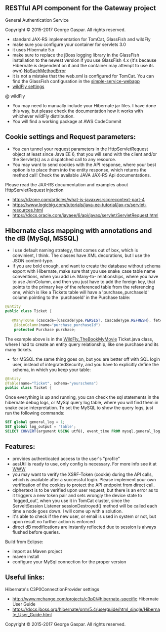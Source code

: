 RESTful API component for the Gateway project
----
General Authentication Service

Copyright © 2015-2017 George Gaspar. All rights reserved.

- standard JAX-RS implementation for TomCat, GlassFish and wildFly 
- make sure you configure your container for servlets 3.0
- it uses Hibernate 5.x
- make sure to replace the jBoss logging library in the GlassFish installation to the newest version if you use GlassFish 4.x (it's because Hibernate is dependent on it and the container may attempt to use its own) [NoSuchMethodError](https://medium.com/@mertcal/using-hibernate-5-on-payara-cc242212a5d6#.n537odinq)
- it is not a mistake that the web.xml is configured for TomCat. You can find the GlassFish configuration in the [simple-service-webapp](https://github.com/igeorge0902/Gateway/tree/master/simple-service-webapp/src/main/webapp/WEB-INF)
- [wildFly settings](https://github.com/igeorge0902/Gateway/tree/master/API/wildFly)

@ wildFly
- You may need to manually include your Hibernate jar files. I have done this way, but please check the documentation how it works with whichever wildFly distribution.
- You will find a working package at AWS CodeCommit

Cookie settings and Request parameters:
----
- You can tunnel your request parameters in the HttpServletRequest object at least since Java EE 6, that you will send with the client and/or the Servlet(s) as a dispatched call to any resource.
- You may want to send cookies with the API response, where your best option is to place them into the entity response, which returns the method call! Check the available JAVA JAX-RS Api documentations.

Please read the JAX-RS documentation and examples about HttpServletRequest injection
- https://dzone.com/articles/what-is-javaxwsrscorecontext-part-4
- https://www.logicbig.com/tutorials/java-ee-tutorial/jax-rs/servlet-resources.html
- https://docs.oracle.com/javaee/6/api/javax/servlet/ServletRequest.html

Hibernate class mapping with annotations and the dB (MySql, MSSQL)
----
- I use default naming strategy, that comes out of box, which is convinient, I think. The classes have XML decorations, but I use the JSON content-type.
- If you are bold enough, and want to create the database without schema export with Hibernate, make sure that you use snake_case table name conventions, when you add i.e. Many-to- relationships, where you have to use JoinColumn, and then you just have to add the foreign key, that points to the primary key of the referenced table from the referencing one, which is like a Tickets table will have a 'purchase_purchaseId' column pointing to the 'purchaseId' in the Purchase table:

```java
@Entity
public class Ticket {
    
   @ManyToOne (cascade={CascadeType.PERSIST, CascadeType.REFRESH}, fetch=FetchType.EAGER)
    @JoinColumn(name="purchase_purchaseId")
    protected Purchase purchase;
```

The example above is in the [WildFly_TheBookMyMovie](https://us-west-2.console.aws.amazon.com/codesuite/codecommit/repositories?region=us-west-2#)
Ticket.java class, where I had to create an entity query relationship, like one purchase and its many tickets.

- for MSSQL the same thing goes on, but you are better off with SQL login user, instead of integratedSecurity, and you have to explicitly define the schema, in which you keep your table:

```java
@Entity
@Table(name="Ticket", schema="yourschema")
public class Ticket {
```

Once everything is up and running, you can check the sql statements in the hibernate debug logs, or MySql query log table, where you will find them in snake case interpretation. To set the MySQL to show the query logs, just run the following commands:

```sql
SET global general_log = 1;
SET global log_output = 'table';
SELECT CONVERT(argument USING utf8), event_time FROM mysql.general_log;
```

Features:
----
- provides authenticated access to the user's "profile"
- aesUtil is ready to use, only config is necessary. For more info see it at [WWW](https://github.com/igeorge0902/Gateway/tree/update/WWW)
- you may want to verify the XSRF-Token (cookie) during the API calls, which is available after a successful login. Please implement your own verification of the cookies to protect the API endpoint from direct call.
- ciphertext is to be verified upon user request, but there is an error as to it triggers a new token pair and sets wrongly the device state to 'logged_out', when you use it in TomCat cluster, since the ServeltSession Listener sessionDestroyed() method will be called each time a node goes down. I will come up with a solution.
- it's able to check if the new user, or email is used in system or not, but upon result no further action is enforced
- direct dB modifications are instantly reflected due to session is always flushed before queries.

Build from Eclipse:
- import as Maven project
- maven install
- configure your MySql connection for the proper version

Useful links:
----
Hibernate's C3P0ConnectionProvider settings
- http://www.mchange.com/projects/c3p0/#hibernate-specific
Hibernate User Guide
- https://docs.jboss.org/hibernate/orm/5.4/userguide/html_single/Hibernate_User_Guide.html

Copyright © 2015-2017 George Gaspar. All rights reserved.
